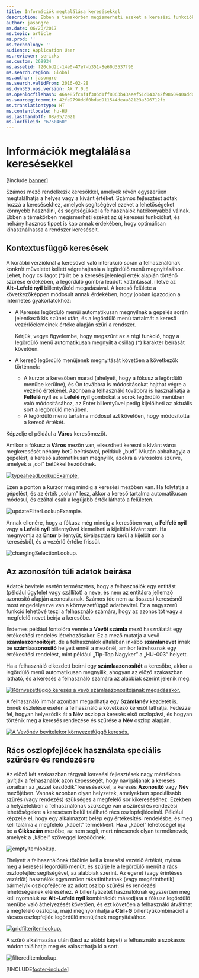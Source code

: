 ```yaml
---
title: Információk megtalálása keresésekkel
description: Ebben a témakörben megismerheti ezeket a keresési funkciókat, és néhány hasznos tippet is kap annak érdekében, hogy optimálisan kihasználhassa a rendszer kereséseit.
author: jasongre
ms.date: 06/20/2017
ms.topic: article
ms.prod: ''
ms.technology: ''
audience: Application User
ms.reviewer: sericks
ms.custom: 269934
ms.assetid: f20cbd2c-14e0-47e7-b351-8e60d3537f96
ms.search.region: Global
ms.author: jasongre
ms.search.validFrom: 2016-02-28
ms.dyn365.ops.version: AX 7.0.0
ms.openlocfilehash: 46ae85fc4f4f305d1ff8063b43aeef51d043742f9860940add0e0dbca02413d4
ms.sourcegitcommit: 42fe9790ddf0bdad911544deaa82123a396712fb
ms.translationtype: HT
ms.contentlocale: hu-HU
ms.lasthandoff: 08/05/2021
ms.locfileid: "6750460"
---
```

# <a name="find-information-by-using-lookups"></a>Információk megtalálása keresésekkel

[!include [banner](../includes/banner.md)]

Számos mező rendelkezik keresőkkel, amelyek révén egyszerűen megtalálhatja a helyes vagy a kívánt értéket. Számos fejlesztést adtak hozzá a keresésekhez, amelyek segítségével ezeket a lehetőségeket könnyebb használni, és segítségükkel a felhasználók hatékonyabbá válnak. Ebben a témakörben megismerheti ezeket az új keresési funkciókat, és néhány hasznos tippet is kap annak érdekében, hogy optimálisan kihasználhassa a rendszer kereséseit.

## <a name="responsive-lookups"></a>Kontextusfüggő keresések

A korábbi verzióknál a keresővel való interakció során a felhasználónak konkrét műveletet kellett végrehajtania a legördülő menü megnyitásához. Lehet, hogy csillagot (\*) írt be a keresés jelenlegi érték alapján történő szűrése érdekében, a legördülő gombra leadott kattintással, illetve az **Alt**+**Lefelé nyíl** billentyűkód megadásával. A kereső felülete a következőképpen módosult annak érdekében, hogy jobban igazodjon a internetes gyakorlatokhoz:

- A Keresés legördülő menüi automatikusan megnyílnak a gépelés során jelentkező kis szünet után, és a legördülő menü tartalmát a kereső vezérlőelemeinek értéke alapján szűri a rendszer.

    Kérjük, vegye figyelembe, hogy megszűnt az a régi funkció, hogy a legördülő menü automatikusan megnyílt a csillag (\*) karakter beírását követően.

- A kereső legördülő menüjének megnyitását követően a következők történnek:

    - A kurzor a keresőben marad (ahelyett, hogy a fókusz a legördülő menübe kerülne), és Ön továbbra is módosításokat hajthat végre a vezérlő értékénél. Azonban a felhasználó továbbra is használhatja a **Felfelé nyíl** és a **Lefelé nyíl** gombokat a sorok legördülő menüben való módosításához, az Enter billentyűvel pedig kijelölheti az aktuális sort a legördülő menüben.
    - A legördülő menü tartalma módosul azt követően, hogy módosította a kereső értékét.

Képzelje el például a **Város** keresőmezőt.

Amikor a fókusz a **Város** mezőn van, elkezdheti keresni a kívánt város megkeresését néhány betű beírásával, például: „bud”. Miután abbahagyja a gépelést, a kereső automatikusan megnyílik, azokra a városokra szűrve, amelyek a „col” betűkkel kezdődnek.

[![typeaheadLookupExample.](./media/typeaheadlookupexample.png)](./media/typeaheadlookupexample.png)

Ezen a ponton a kurzor még mindig a keresési mezőben van. Ha folytatja a gépelést, és az érték „colum” lesz, akkor a kereső tartalma automatikusan módosul, és ezáltal csak a legújabb érték látható a felületen.

![updateFilterLookupExample.](./media/updatefilterlookupexample.png)

Annak ellenére, hogy a fókusz még mindig a keresőben van, a **Felfelé nyíl** vagy a **Lefelé nyíl** billentyűvel kiemelheti a kijelölni kívánt sort. Ha megnyomja az **Enter** billentyűt, kiválasztásra kerül a kijelölt sor a keresésből, és a vezérlő értéke frissül.

![changingSelectionLookup.](./media/changingselectionlookup.png)

## <a name="typing-in-more-than-ids"></a>Az azonosítón túli adatok beírása

Adatok bevitele esetén természetes, hogy a felhasználók egy entitást (például ügyfelet vagy szállítót) a neve, és nem az entitásra jellemző azonosító alapján azonosítanak. Számos (de nem az összes) keresésnél most engedélyezve van a környezetfüggő adatbevitel. Ez a nagyszerű funkció lehetővé teszi a felhasználó számára, hogy az azonosítót vagy a megfelelő nevet beírja a keresőbe.

Érdemes például fontolóra vennie a **Vevői számla** mező használatát egy értékesítési rendelés létrehozásakor. Ez a mező mutatja a vevő **számlaazonosítóját**, de a felhasználók általában inkább **számlanevet** írnak be **számlaazonosító** helyett ennél a mezőnél, amikor létrehoznak egy értékesítési rendelést, mint például „Tip-Top Nagyker” a „HU-003” helyett.

Ha a felhasználó elkezdett beírni egy **számlaazonosítót** a keresőbe, akkor a legördülő menü automatikusan megnyílik, ahogyan az előző szakaszban látható, és a keresés a felhasználó számára az alábbiak szerint jelenik meg.

[![Környezetfüggő keresés a vevő számlaazonosítójának megadásakor.](./media/howtocontextuallookups-1.png)](./media/howtocontextuallookups-1.png)

A felhasználó immár azonban megadhatja egy **Számlanév** kezdetét is. Ennek észlelése esetén a felhasználó a következő keresőt láthatja. Fedezze fel, hogyan helyeződik át a **Név** oszlop a keresés első oszlopává, és hogyan történik meg a keresés rendezése és szűrése a **Név** oszlop alapján.

[![A Vevőnév bevitelekor környezetfüggő keresés.](./media/howtocontextuallookups-2.png)](./media/howtocontextuallookups-2.png)

## <a name="using-grid-column-headers-for-more-advanced-filtering-and-sorting"></a>Rács oszlopfejlécek használata speciális szűrésre és rendezésre

Az előző két szakaszban tárgyalt keresési fejlesztések nagy mértékben javítják a felhasználók azon képességét, hogy navigáljanak a keresés soraiban az „ezzel kezdődik” keresésekkel, a keresés **Azonosító** vagy **Név** mezőjében. Vannak azonban olyan helyzetek, amelyekben speciálisabb szűrés (vagy rendezés) szükséges a megfelelő sor kikereséséhez. Ezekben a helyzetekben a felhasználónak szüksége van a szűrési és rendezési lehetőségekre a keresésen belül található rács oszlopfejléceinél. Például képzelje el, hogy egy alkalmazott belép egy értékesítési rendelésbe, és meg kell találnia a megfelelő „kábelt” termékként. Ha a „kábel” lehetőséget írja be a **Cikkszám** mezőbe, az nem segít, mert nincsenek olyan terméknevek, amelyek a „kábel” szöveggel kezdődnek.

![emptyitemlookup.](./media/emptyitemlookup.png)

Ehelyett a felhasználónak törölnie kell a keresési vezérlő értékét, nyissa meg a keresési legördülő menüt, és szűrje le a legördülő menüt a rács oszlopfejléc segítségével, az alábbiak szerint. Az egeret (vagy érintéses vezérlőt) használók egyszerűen rákattinthatnak (vagy megérinthetik) bármelyik oszlopfejlécre az adott oszlop szűrési és rendezési lehetőségeinek eléréséhez. A billentyűzetet használóknak egyszerűen meg kell nyomniuk az **Alt**+**Lefelé** **nyíl** kombinációt másodjára a fókusz legördülő menübe való áthelyezését követően, és ezt követően a felhasználó átválthat a megfelelő oszlopra, majd megnyomhatja a **Ctrl**+**G** billentyűkombinációt a rácsos oszlopfejléc legördülő menüjének megnyitásához.

[![gridfilteritemlookup.](./media/gridfilteritemlookup.png)](./media/gridfilteritemlookup.png)

A szűrő alkalmazása után (lásd az alábbi képet) a felhasználó a szokásos módon találhatja meg és választhatja ki a sort.

![filtereditemlookup.](./media/filtereditemlookup.png)


[!INCLUDE[footer-include](../../../includes/footer-banner.md)]